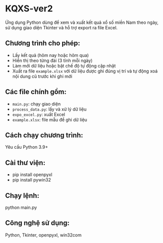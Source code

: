 # KQXS-ver2

Ứng dụng Python dùng để xem và xuất kết quả xổ số miền Nam theo ngày, sử dụng giao diện Tkinter và hỗ trợ export ra file Excel.

## Chương trình cho phép:
- Lấy kết quả (hôm nay hoặc hôm qua)
- Hiển thị theo từng đài (3 tỉnh mỗi ngày)
- Làm mới dữ liệu hoặc bật chế độ tự động cập nhật
- Xuất ra file `example.xlsx` với dữ liệu được ghi đúng vị trí và tự động xoá nội dung cũ trước khi ghi mới

## Các file chính gồm:
- `main.py`: chạy giao diện
- `process_data.py`: lấy và xử lý dữ liệu
- `expo_excel.py`: xuất Excel
- `example.xlsx`: file mẫu để ghi dữ liệu

## Cách chạy chương trình:
Yêu cầu Python 3.9+

## Cài thư viện:
- pip install openpyxl
- pip install pywin32


## Chạy lệnh:

python main.py


## Công nghệ sử dụng:
Python, Tkinter, openpyxl, win32com
